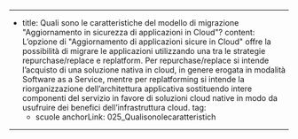 ---
  - title: Quali sono le caratteristiche del modello di migrazione "Aggiornamento in sicurezza di applicazioni in Cloud"?
    content: L’opzione di "Aggiornamento di applicazioni sicure in Cloud" offre la possibilità di migrare le applicazioni utilizzando una tra le strategie repurchase/replace e replatform. Per repurchase/replace si intende l’acquisto di una soluzione nativa in cloud, in genere erogata in modalità Software as a Service, mentre per replatforming si intende la riorganizzazione dell’architettura applicativa sostituendo intere componenti del servizio in favore di soluzioni cloud native in modo da usufruire dei benefici dell’infrastruttura cloud.
    tag:
      - scuole
    anchorLink: 025_Qualisonolecaratteristich
---